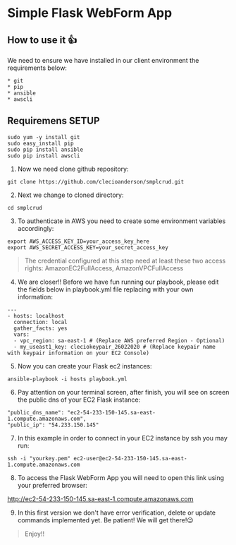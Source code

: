 # Simple Flask WebForm App

## How to use it :+1:

We need to ensure we have installed in our client environment the requirements below:
```
* git
* pip
* ansible
* awscli
```

## Requiremens SETUP
```
sudo yum -y install git
sudo easy_install pip
sudo pip install ansible
sudo pip install awscli
```

1. Now we need clone github repository:
```
git clone https://github.com/clecioanderson/smplcrud.git
```

2. Next we change to cloned directory:
```
cd smplcrud
```

3. To authenticate in AWS you need to create some environment variables accordingly:
```
export AWS_ACCESS_KEY_ID=your_access_key_here
export AWS_SECRET_ACCESS_KEY=your_secret_access_key

```
> The credential configured at this step need at least these two access rights: AmazonEC2FullAccess, AmazonVPCFullAccess

4. We are closer!! Before we have fun running our playbook, please edit the fields below in playbook.yml file replacing with your own information:
```
---
- hosts: localhost
  connection: local
  gather_facts: yes
  vars:
  - vpc_region: sa-east-1 # (Replace AWS preferred Region - Optional)
  - my_useast1_key: cleciokeypair_26022020 # (Replace keypair name with keypair information on your EC2 Console)
```

5. Now you can create your Flask ec2 instances:
```
ansible-playbook -i hosts playbook.yml
```

6. Pay attention on your terminal screen, after finish, you will see on screen the public dns of your EC2 Flask instance:
```
"public_dns_name": "ec2-54-233-150-145.sa-east-1.compute.amazonaws.com", 
"public_ip": "54.233.150.145"
```

7. In this example in order to connect in your EC2 instance by ssh you may run:
```
ssh -i "yourkey.pem" ec2-user@ec2-54-233-150-145.sa-east-1.compute.amazonaws.com
```

8. To access the Flask WebForm App you will need to open this link using your preferred browser:

http://ec2-54-233-150-145.sa-east-1.compute.amazonaws.com

9. In this first version we don't have error verification, delete or update commands implemented yet. Be patient! We will get there!:wink:

> Enjoy!!

